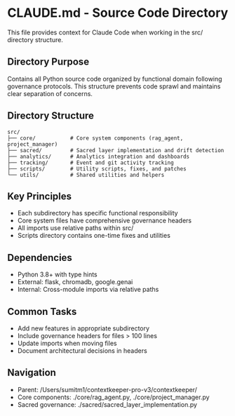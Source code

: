 # CLAUDE.md - Source Code Directory

This file provides context for Claude Code when working in the src/ directory structure.

## Directory Purpose
Contains all Python source code organized by functional domain following governance protocols. This structure prevents code sprawl and maintains clear separation of concerns.

## Directory Structure
```
src/
├── core/           # Core system components (rag_agent, project_manager)
├── sacred/         # Sacred layer implementation and drift detection
├── analytics/      # Analytics integration and dashboards
├── tracking/       # Event and git activity tracking
├── scripts/        # Utility scripts, fixes, and patches
└── utils/          # Shared utilities and helpers
```

## Key Principles
- Each subdirectory has specific functional responsibility
- Core system files have comprehensive governance headers
- All imports use relative paths within src/
- Scripts directory contains one-time fixes and utilities

## Dependencies
- Python 3.8+ with type hints
- External: flask, chromadb, google.genai
- Internal: Cross-module imports via relative paths

## Common Tasks
- Add new features in appropriate subdirectory
- Include governance headers for files > 100 lines
- Update imports when moving files
- Document architectural decisions in headers

## Navigation
- Parent: /Users/sumitm1/contextkeeper-pro-v3/contextkeeper/
- Core components: ./core/rag_agent.py, ./core/project_manager.py
- Sacred governance: ./sacred/sacred_layer_implementation.py